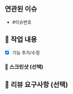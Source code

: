 ## 연관된 이슈
- #이슈번호

## 📝 작업 내용
- [x]  기능 추가/수정 

### 📸 스크린샷 (선택)
<!-- 필요하다면 이미지 첨부해주세요. -->
<!-- (예: `![스크린샷](url)`) -->

## 💬 리뷰 요구사항 (선택)
<!-- 리뷰어가 특히 봐줬으면 하는 부분을 작성해주세요. -->